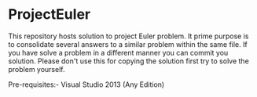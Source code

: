ProjectEuler
============

This repository hosts solution to project Euler problem. It prime purpose is to consolidate several answers to a similar problem within the same file. If you have solve a problem in a different manner you can commit you solution.
Please don't use this for copying the solution first try to solve the problem yourself.

Pre-requisites:-
Visual Studio 2013 (Any Edition)
